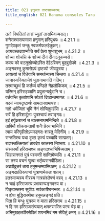 ```yaml
---
title: 021 हनुमता तारासान्त्वनम्
title_english: 021 Hanuma consoles Tara

---
```

<div class="audioEmbed"  caption="श्रीराम-हरिसीताराममूर्ति-घनपाठिभ्यां वचनम्" src="https://archive.org/download/Ramayana-recitation-Sriram-harisItArAmamUrti-Ghanapaati-v2/Kanda_4/Kanda_4_KSK-021-Hanumatha_Thara_Santvanam.mp3"></div>

  
ततो निपतितां तारां च्युतां तारामिवाम्बरात्।  
शनैराश्वासयामास हनुमान् हरियूथपः ॥ 4.21.1 ॥   
गुणदेषकृतं जन्तुः स्वकर्मफलहेतुकम्।  
अव्यग्रस्तदवाप्नोति सर्वं प्रेत्य शुभाशुभम् ॥ 4.21.2 ॥   
शोच्या शोचसि कं शोच्यं दीनं दीनाऽनुकम्पसे।  
कस्य को वाऽनुशोच्योऽस्ति देहेऽस्मिन् बुद्बुदोपमे ॥ 4.21.3 ॥   
अङ्गदस्तु कुमारोऽयं द्रष्टव्यो जीवपुत्रया।  
आयत्यां च विधेयानि समर्थान्यस्य चिन्तय ॥ 4.21.4 ॥   
जानास्यनियतामेवं भूतानामागतिं गतिम्।  
तस्माच्छुभं हि कर्तव्यं पण्डिते नैहलौकिकम् ॥ 4.21.5 ॥   
यस्मिन् हरिसहस्राणि प्रयुतान्यर्बुदानि च।  
वर्तयन्ति कृतांशानि सोऽयं दिष्टान्तमागतः ॥ 4.21.6 ॥   
यदयं न्यायदृष्टार्थः सामदानक्षमापरः।  
गतो धर्मजितां भूमिं नैनं शोचितुमर्हसि ॥ 4.21.7 ॥   
सर्वे हि हरिशार्दूलाः पुत्रश्चायं तवाङ्गदः।  
इदं हर्यृक्षराज्यं च त्वत्सनाथमनिन्दिते ॥ 4.21.8 ॥   
ताविमौ शोकसन्तापौ शनैः प्रेरय भामिनि।  
त्वाय परिगृहीतोऽयमङ्गदः शास्तु मेदिनीम् ॥ 4.21.9 ॥   
सन्ततिश्च यथा दृष्टा कृत्यं यच्चापि साम्प्रतम्।  
राज्ञस्तत्क्रियतां तावदेष कालस्य निश्चयः ॥ 4.21.10 ॥   
संस्कार्यो हरिराजश्च अङ्गदश्चाभिषिच्यताम्।  
सिंहासनगतं पुत्रं पश्यन्ती शान्तिमेष्यसि ॥ 4.21.11 ॥   
सा तस्य वचनं श्रुत्वा भर्तृव्यसनपीडिता।  
अब्रवीदुत्तरं तारा हनुमन्तमवस्थितम् ॥ 4.21.12 ॥   
अङ्गदप्रतिरूपाणां पुत्राणामेकतः शतम्।  
हतस्याप्यस्य वीरस्य गात्रसंश्लेषणं वरम् ॥ 4.21.13 ॥   
न चाहं हरिराजस्य प्रभावाम्यङ्गदस्य वा।  
पितृव्यस्तस्य सुग्रीवः सर्वकार्येष्वनन्तरः ॥ 4.21.14 ॥   
न ह्येषा बुद्धिरास्थेया हनुमन्नङ्गदं प्रति।  
पिता हि बन्धुः पुत्रस्य न माता हरिसत्तम ॥ 4.21.15 ॥   
न हि मम हरिराजसंश्रयात् क्षमतरमस्ति परत्र चेह वा।  
अभिमुखहतवीरसेवितं शयनमिदं मम सेवितुं क्षमम् ॥ 4.21.16 ॥   